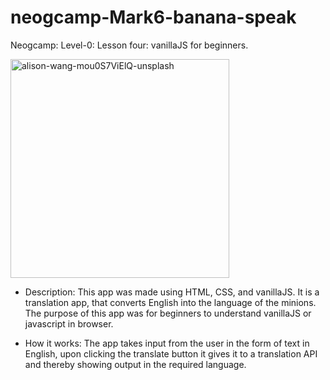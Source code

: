 # neogcamp-Mark6-banana-speak

Neogcamp: Level-0: Lesson four: vanillaJS for beginners.

<img src="https://user-images.githubusercontent.com/86553695/191794362-5588f461-ee3c-4bb1-a4df-4862d27f3fdc.jpg" alt="alison-wang-mou0S7ViElQ-unsplash" width="350"/>

- Description:
  This app was made using HTML, CSS, and vanillaJS. It is a translation app, that converts English into the language of the minions. The purpose of this app was for beginners to understand vanillaJS or javascript in browser.

* How it works:
  The app takes input from the user in the form of text in English, upon clicking the translate button it gives it to a translation API and thereby showing output in the required language.


